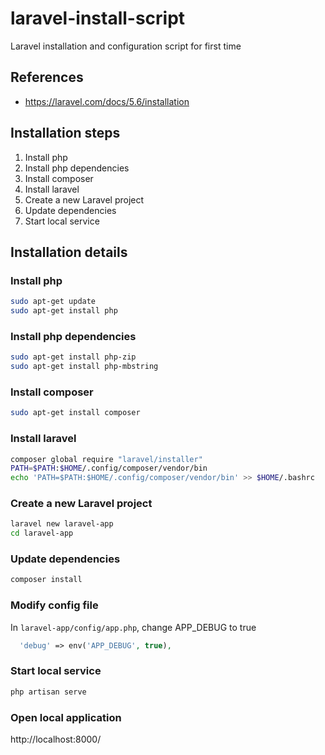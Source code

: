 # laravel-install-script
Laravel installation and configuration script for first time

## References

* https://laravel.com/docs/5.6/installation


## Installation steps 

1. Install php 
2. Install php dependencies
2. Install composer
3. Install laravel
4. Create a new Laravel project
5. Update dependencies
6. Start local service


## Installation details

### Install php

```bash
sudo apt-get update
sudo apt-get install php
```

### Install php dependencies

```bash
sudo apt-get install php-zip
sudo apt-get install php-mbstring
```

### Install composer

```bash
sudo apt-get install composer
```

### Install laravel

```bash
composer global require "laravel/installer"
PATH=$PATH:$HOME/.config/composer/vendor/bin
echo 'PATH=$PATH:$HOME/.config/composer/vendor/bin' >> $HOME/.bashrc
```

### Create a new Laravel project

```bash
laravel new laravel-app
cd laravel-app
```

### Update dependencies

```bash
composer install
```

### Modify config file 

In `laravel-app/config/app.php`, change APP_DEBUG to true

```php
  'debug' => env('APP_DEBUG', true),
```

### Start local service

```bash
php artisan serve
```

### Open local application

http://localhost:8000/


